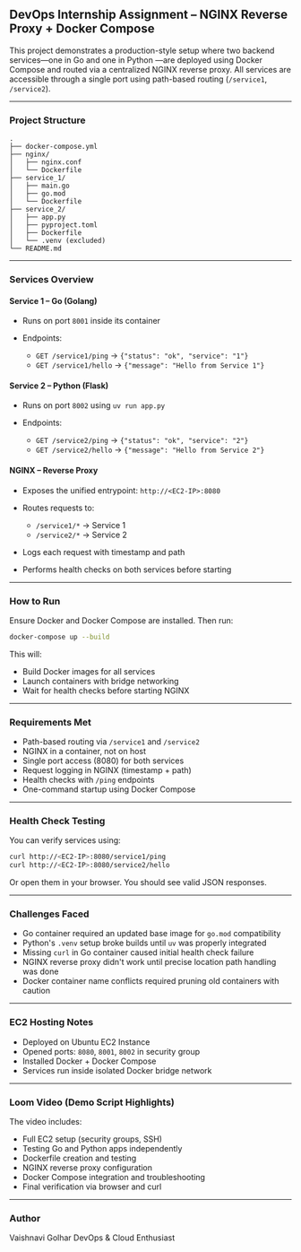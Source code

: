 ## DevOps Internship Assignment – NGINX Reverse Proxy + Docker Compose

This project demonstrates a production-style setup where two backend services—one in Go and one in Python —are deployed using Docker Compose and routed via a centralized NGINX reverse proxy. All services are accessible through a single port using path-based routing (`/service1`, `/service2`).

---

### Project Structure

```
.
├── docker-compose.yml
├── nginx/
│   ├── nginx.conf
│   └── Dockerfile
├── service_1/
│   ├── main.go
│   ├── go.mod
│   └── Dockerfile
├── service_2/
│   ├── app.py
│   ├── pyproject.toml
│   ├── Dockerfile
│   └── .venv (excluded)
└── README.md
```

---

### Services Overview

#### Service 1 – Go (Golang)

* Runs on port `8001` inside its container
* Endpoints:

  * `GET /service1/ping` → `{"status": "ok", "service": "1"}`
  * `GET /service1/hello` → `{"message": "Hello from Service 1"}`

#### Service 2 – Python (Flask)

* Runs on port `8002` using `uv run app.py`
* Endpoints:

  * `GET /service2/ping` → `{"status": "ok", "service": "2"}`
  * `GET /service2/hello` → `{"message": "Hello from Service 2"}`

#### NGINX – Reverse Proxy

* Exposes the unified entrypoint: `http://<EC2-IP>:8080`
* Routes requests to:

  * `/service1/*` → Service 1
  * `/service2/*` → Service 2
* Logs each request with timestamp and path
* Performs health checks on both services before starting

---

### How to Run

Ensure Docker and Docker Compose are installed. Then run:

```bash
docker-compose up --build
```

This will:

* Build Docker images for all services
* Launch containers with bridge networking
* Wait for health checks before starting NGINX

---

### Requirements Met

* Path-based routing via `/service1` and `/service2`
* NGINX in a container, not on host
* Single port access (8080) for both services
* Request logging in NGINX (timestamp + path)
* Health checks with `/ping` endpoints
* One-command startup using Docker Compose

---

### Health Check Testing

You can verify services using:

```bash
curl http://<EC2-IP>:8080/service1/ping
curl http://<EC2-IP>:8080/service2/hello
```

Or open them in your browser. You should see valid JSON responses.

---

### Challenges Faced

* Go container required an updated base image for `go.mod` compatibility
* Python's `.venv` setup broke builds until `uv` was properly integrated
* Missing `curl` in Go container caused initial health check failure
* NGINX reverse proxy didn't work until precise location path handling was done
* Docker container name conflicts required pruning old containers with caution

---

### EC2 Hosting Notes

* Deployed on Ubuntu EC2 Instance
* Opened ports: `8080`, `8001`, `8002` in security group
* Installed Docker + Docker Compose
* Services run inside isolated Docker bridge network

---

### Loom Video (Demo Script Highlights)

The video includes:

* Full EC2 setup (security groups, SSH)
* Testing Go and Python apps independently
* Dockerfile creation and testing
* NGINX reverse proxy configuration
* Docker Compose integration and troubleshooting
* Final verification via browser and curl

---

### Author

Vaishnavi Golhar
DevOps & Cloud Enthusiast
